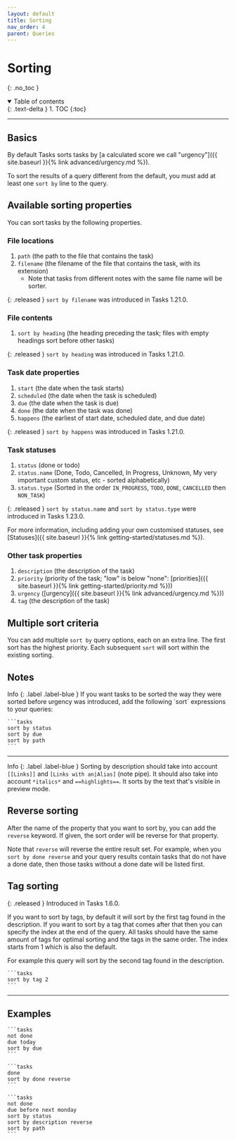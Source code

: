 ```yaml
---
layout: default
title: Sorting
nav_order: 4
parent: Queries
---
```


# Sorting
{: .no_toc }

<details open markdown="block">
  <summary>
    Table of contents
  </summary>
  {: .text-delta }
1. TOC
{:toc}
</details>

---

## Basics

By default Tasks sorts tasks by [a calculated score we call "urgency"]({{ site.baseurl }}{% link advanced/urgency.md %}).

To sort the results of a query different from the default, you must add at least one `sort by` line to the query.

## Available sorting properties

You can sort tasks by the following properties.

### File locations

1. `path` (the path to the file that contains the task)
1. `filename` (the filename of the file that contains the task, with its extension)
    - Note that tasks from different notes with the same file name will be sorter.

{: .released }
`sort by filename` was introduced in Tasks 1.21.0.

### File contents

1. `sort by heading` (the heading preceding the task; files with empty headings sort before other tasks)

{: .released }
`sort by heading` was introduced in Tasks 1.21.0.

### Task date properties

1. `start` (the date when the task starts)
1. `scheduled` (the date when the task is scheduled)
1. `due` (the date when the task is due)
1. `done` (the date when the task was done)
1. `happens` (the earliest of start date, scheduled date, and due date)

{: .released }
`sort by happens` was introduced in Tasks 1.21.0.

### Task statuses

1. `status` (done or todo)
1. `status.name` (Done, Todo, Cancelled, In Progress, Unknown, My very important custom status, etc - sorted alphabetically)
1. `status.type` (Sorted in the order `IN_PROGRESS`, `TODO`, `DONE`, `CANCELLED` then `NON_TASK`)

{: .released }
`sort by status.name` and `sort by status.type` were introduced in Tasks 1.23.0.

For more information, including adding your own customised statuses, see [Statuses]({{ site.baseurl }}{% link getting-started/statuses.md %}).

### Other task properties

1. `description` (the description of the task)
1. `priority` (priority of the task; "low" is below "none": [priorities]({{ site.baseurl }}{% link getting-started/priority.md %}))
1. `urgency` ([urgency]({{ site.baseurl }}{% link advanced/urgency.md %}))
1. `tag` (the description of the task)

## Multiple sort criteria

You can add multiple `sort by` query options, each on an extra line.
The first sort has the highest priority.
Each subsequent `sort` will sort within the existing sorting.

## Notes

<div class="code-example" markdown="1">
Info
{: .label .label-blue }
If you want tasks to be sorted the way they were sorted before urgency was introduced,
add the following `sort` expressions to your queries:

    ```tasks
    sort by status
    sort by due
    sort by path
    ```

---

Info
{: .label .label-blue }
Sorting by description should take into account `[[Links]]` and `[Links with an|Alias]` (note pipe).
It should also take into account `*italics*` and `==highlights==`.
It sorts by the text that's visible in preview mode.
</div>

## Reverse sorting

After the name of the property that you want to sort by, you can add the `reverse` keyword.
If given, the sort order will be reverse for that property.

Note that `reverse` will reverse the entire result set.
For example, when you `sort by done reverse` and your query results contain tasks that do not have a done date, then those tasks without a done date will be listed first.

## Tag sorting

{: .released }
Introduced in Tasks 1.6.0.

If you want to sort by tags, by default it will sort by the first tag found in the description. If you want to sort by a tag that comes after that then you can specify the index at the end of the query. All tasks should have the same amount of tags for optimal sorting and the tags in the same order. The index starts from 1 which is also the default.

For example this query will sort by the second tag found in the description.

    ```tasks
    sort by tag 2
    ```

---

## Examples

    ```tasks
    not done
    due today
    sort by due
    ```

    ```tasks
    done
    sort by done reverse
    ```

    ```tasks
    not done
    due before next monday
    sort by status
    sort by description reverse
    sort by path
    ```
